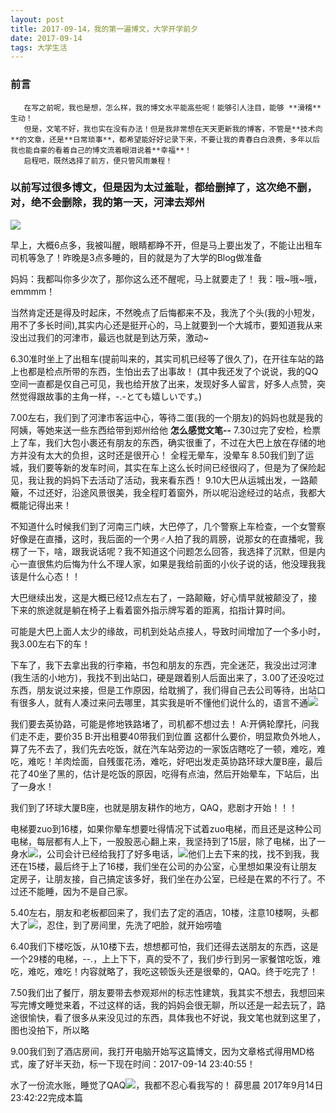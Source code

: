 ```yaml
---
layout: post
title: 2017-09-14，我的第一遍博文，大学开学前夕
date: 2017-09-14
tags: 大学生活
---
```


### 前言
    
       在写之前呢，我也是想，怎么样，我的博文水平能高些呢！能够引人注目，能够 **滑稽**生动！
       但是，文笔不好，我也实在没有办法！但是我非常想在天天更新我的博客，不管是**技术向**的文章，还是**日常琐事**，都希望能好好记录下来，不要让我的青春白白浪费，多年以后我也能自豪的看着自己的博文流着眼泪说着**幸福**！
       启程吧，既然选择了前方，便只管风雨兼程！

### 以前写过很多博文，但是因为太过羞耻，都给删掉了，这次绝不删，对，绝不会删除，我的第一天，河津去郑州

![]("images\posts\CodeImg\bxzmxl.jpg")

早上，大概6点多，我被叫醒，眼睛都睁不开，但是马上要出发了，不能让出租车司机等急了！昨晚是3点多睡的，目的就是为了大学的Blog做准备

妈妈：我都叫你多少次了，那你这么还不醒呢，马上就要走了！
我：哦~哦~哦，emmmm！

当然肯定还是得及时起床，不然晚点了后悔都来不及，我洗了个头(我的小短发，用不了多长时间),其实内心还是挺开心的，马上就要到一个大城市，要知道我从来没出过我们的河津市，最远也就是到达万荣，激动~

6.30准时坐上了出租车(提前叫来的，其实司机已经等了很久了)，在开往车站的路上也都是检点所带的东西，生怕出去了出事故！
(其中我还发了个说说，我的QQ空间一直都是仅自己可见，我也给开放了出来，发现好多人留言，好多人点赞，突然觉得跟故事的主角一样，-.-とても嬉しいです。)

7.00左右，我们到了河津市客运中心，等待二蛋(我的一个朋友)的妈妈也就是我的阿姨，等她来送一些东西给带到郑州给他  **怎么感觉文笔--**
7.30过完了安检，检票上了车，我们大包小裹还有朋友的东西，确实很重了，不过在大巴上放在存储的地方并没有太大的负担，这时还是很开心！
全程无晕车，没晕车
8.50我们到了运城，我们要等新的发车时间，其实在车上这么长时间已经很闷了，但是为了保险起见，我让我的妈妈下去活动了活动，我来看东西！
9.10大巴从运城出发，一路颠簸，不过还好，沿途风景很美，我全程盯着窗外，所以呢沿途经过的站点，我都大概能记得出来！

不知道什么时候我们到了河南三门峡，大巴停了，几个警察上车检查，一个女警察好像是在直播，这时，我后面的一个男♂人拍了我的肩膀，说那女的在直播呢，我楞了一下，啥，跟我说话呢？我不知道这个问题怎么回答，我选择了沉默，但是内心一直很焦灼后悔为什么不理人家，如果是我给前面的小伙子说的话，他没理我我该是什么心态！！
	
大巴继续出发，这是大概已经12点左右了，一路颠簸，好心情早就被颠没了，接下来的旅途就是躺在椅子上看着窗外指示牌写着的距离，掐指计算时间。

可能是大巴上面人太少的缘故，司机到处站点接人，导致时间增加了一个多小时，我3.00左右下的车！

下车了，我下去拿出我的行李箱，书包和朋友的东西，完全迷茫，我没出过河津(我生活的小地方)，我找不到出站口，硬是跟着别人后面出来了，3.00了还没吃过东西，朋友说过来接，但是工作原因，给耽搁了，我们得自己去公司等待，出站口有很多人，就有人凑过来问去哪里，其实我是听不懂他们说什么的，语言不通![]("images\posts\CodeImg\wkcs.jpg")

我们要去英协路，可能是修地铁路堵了，司机都不想过去！
A:开俩轮摩托，问我们走不走，要价35
B:开出租要40带我们到位置
这都什么要价，明显欺负外地人，算了先不去了，我们先去吃饭，就在汽车站旁边的一家饭店瞎吃了一顿，难吃，难吃，难吃！羊肉烩面，自残蛋花汤，难吃，好吧出发走英协路环球大厦B座，最后花了40坐了黑的，估计是吃饭的原因，吃得有点油，然后开始晕车，下站后，出了一身水！

我们到了环球大厦B座，也就是朋友耕作的地方，QAQ，悲剧才开始！！！

电梯要zuo到16楼，如果你晕车想要吐得情况下试着zuo电梯，而且还是这种公司电梯，每层都有人上下，一股股恶心翻上来，我坚持到了15层，除了电梯，出了一身水![]("images\posts\CodeImg\wkcs.jpg")，公司会计已经给我打了好多电话，![]("images\posts\CodeImg\wkcs.jpg")他们上去下来的找，找不到我，我还在15楼，最后终于上了16楼，我们坐在公司的办公室，心里想如果没有让朋友定房子，让朋友接，自己搞定该多好，我们坐在办公室，已经是在累的不行了。不过还不能睡，因为不是自己家。

5.40左右，朋友和老板都回来了，我们去了定的酒店，10楼，注意10楼啊，头都大了![]("images\posts\CodeImg\wkcs.jpg")，忍住，到了房间里，先洗了吧脸，就开始唠嗑

6.40我们下楼吃饭，从10楼下去，想想都可怕，我们还得去送朋友的东西，这是一个29楼的电梯，--.，上上下下，真的受不了，我们步行到另一家餐馆吃饭，难吃，难吃，难吃！内容就略了，我吃这顿饭头还是很晕的，QAQ。终于吃完了！

7.50我们出了餐厅，朋友要带去参观郑州的标志性建筑，我其实不想去，我想回来写完博文睡觉来着，不过这样的话，我的妈妈会很无聊，所以还是一起去玩了，路途很愉快，看了很多从来没见过的东西，具体我也不好说，我文笔也就到这里了，图也没拍下，所以略

9.00我们到了酒店房间，我打开电脑开始写这篇博文，因为文章格式得用MD格式，废了好半天劲，标一下现在时间：2017-09-14 23:40:55！

水了一份流水账，睡觉了QAQ![]("images\posts\CodeImg\wkcs.jpg")，我都不忍心看我写的！         薛思晨   2017年9月14日 23:42:22完成本篇